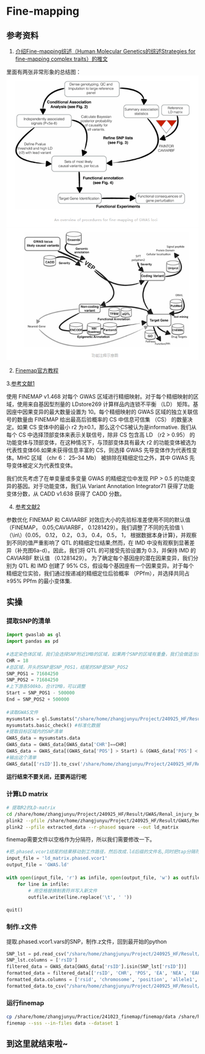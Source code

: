 # Fine-mapping

## 参考资料

1. [介绍Fine-mapping综述（Human Molecular Genetics的综述Strategies for fine-mapping complex traits）的推文](https://mp.weixin.qq.com/s/Vj_i7MSRsdN0JGTNTllPWw)

里面有两张非常形象的总结图：
![alt text](image.png)
![alt text](image-1.png)

2. [Finemap官方教程](http://www.christianbenner.com/)

3.[参考文献1](https://pmc.ncbi.nlm.nih.gov/articles/PMC10618167/#Sec11)

使用 FINEMAP v1.468 对每个 GWAS 区域进行精细映射。对于每个精细映射的区域，使用来自基因型剂量的 LDstore269 计算样品内连锁不平衡 （LD） 矩阵。基因座中因果变异的最大数量设置为 10。每个精细映射的 GWAS 区域的独立关联信号的数量由 FINEMAP 给出最高后验概率的 CS 中信息可信集 （CS） 的数量决定。如果 CS 变体中的最小 r2 为≥0.1，那么这个CS被认为是informative. 我们从每个 CS 中选择顶部变体来表示关联信号，除非 CS 包含高 LD （r2 > 0.95） 的功能变体与顶部变体，在这种情况下，与顶部变体具有最大 r2 的功能变体被选为代表性变体66.如果未获得信息丰富的 CS，则选择 GWAS 先导变体作为代表性变体。MHC 区域 （chr 6： 25–34 Mb） 被排除在精细定位之外，其中 GWAS 先导变体被定义为代表性变体。

我们优先考虑了在单变量或多变量 GWAS 的精细定位中发现 PIP > 0.5 的功能变异的基因。对于功能变体，我们从 Variant Annotation Integrator71 获得了功能变体分数，从 CADD v1.638 获得了 CADD 分数。

4. [参考文献2](https://www.nature.com/articles/s41588-022-01025-y#Sec9)

参数优化
FINEMAP 和 CAVIARBF 对效应大小的先验标准差使用不同的默认值 （FINEMAP， 0.05;CAVIARBF， 0.1281429）。我们调整了不同的先验值 \（\in\）{0.05， 0.12， 0.2， 0.3， 0.4， 0.5， 1， 根据数据本身计算}，并观察到不同的值严重影响了 QTL 的精细定位结果;然而，在 IMD 中没有观察到显著差异（补充图6a-d）。因此，我们将 QTL 的可接受先验设置为 0.3，并保持 IMD 的 CAVIARBF 默认值 （0.1281429）。
为了确定每个基因座的潜在因果变异，我们分别为 QTL 和 IMD 创建了 95% CS，假设每个基因座有一个因果变异。对于每个精细定位实验，我们通过按递减的精细定位后验概率 （PPfm），并选择共同占 ≥95% PPfm 的最小变体集.


## 实操

### 提取SNP的清单

```python
import gwaslab as gl
import pandas as pd

#选定染色体区域，我们会选择SNP附近1MB的区域，如果两个SNP的区域有重叠，我们会做适当的合并
CHR = 18
#总区域，开头的SNP是SNP_POS1，结尾的SNP是SNP_POS2
SNP_POS1 = 71684250
SNP_POS2 = 71684250
#上下游各500kb，合计1MB，可以调整
Start = SNP_POS1 - 500000
End = SNP_POS2 + 500000

#读取GWAS文件
mysumstats = gl.Sumstats("/share/home/zhangjunyu/Project/240925_HF/Result/GWAS/Renal_injury_before_HF/GWAS.vcf", fmt = "vcf", build="19") #读取数据
mysumstats.basic_check() #标准化数据
#提取目标区域内的SNP清单
GWAS_data = mysumstats.data
GWAS_data = GWAS_data[GWAS_data['CHR']==CHR]
GWAS_data = GWAS_data[(GWAS_data['POS'] > Start) & (GWAS_data['POS'] < End)]
#输出这个清单
GWAS_data[['rsID']].to_csv('/share/home/zhangjunyu/Project/240925_HF/Result/GWAS/Renal_injury_before_HF/06.Finemapping/rs575938304/snp_output.txt', sep = "\t", index=False, header=False)
```

**运行结束不要关闭，还要再运行呢**

### 计算LD matrix

```sh
# 提取R2的LD-matrix
cd /share/home/zhangjunyu/Project/240925_HF/Result/GWAS/Renal_injury_before_HF/06.Finemapping/rs575938304
plink2 --pfile /share/home/zhangjunyu/Project/240925_HF/Result/GWAS/Renal_injury_before_HF/02.GWAS_QC/GWAS_QC --extract snp_output.txt --make-pgen --out extracted_data
plink2 --pfile extracted_data --r-phased square --out ld_matrix
```

finemap需要文件以空格作为分隔符，所以我们需要修改一下。

```python
#把.phased.vcor1结尾的结果移动到工作路径，然后改成.ld后缀的文件名,同时把tap分隔符改成空格
input_file = 'ld_matrix.phased.vcor1'
output_file = 'GWAS.ld'

with open(input_file, 'r') as infile, open(output_file, 'w') as outfile:
    for line in infile:
        # 用空格替换制表符并写入新文件
        outfile.write(line.replace('\t', ' '))

quit()
```

### 制作.z文件

提取.phased.vcor1.vars的SNP，制作.z文件，回到最开始的python

```python
SNP_lst = pd.read_csv("/share/home/zhangjunyu/Project/240925_HF/Result/GWAS/Renal_injury_before_HF/06.Finemapping/rs575938304/ld_matrix.phased.vcor1.vars", header = None)
SNP_lst.columns = ['rsID']
filtered_data = GWAS_data[GWAS_data['rsID'].isin(SNP_lst['rsID'])]
formatted_data = filtered_data[['rsID', 'CHR', 'POS', 'EA', 'NEA', 'EAF', 'BETA', 'SE']].copy()
formatted_data.columns = ['rsid', 'chromosome', 'position', 'allele1', 'allele2', 'maf', 'beta', 'se']
formatted_data.to_csv("/share/home/zhangjunyu/Project/240925_HF/Result/GWAS/Renal_injury_before_HF/06.Finemapping/rs575938304/GWAS.z", sep = " ", index = False)
```

### 运行finemap

```sh
cp /share/home/zhangjunyu/Practice/241023_finemap/finemap/data /share/home/zhangjunyu/Project/240925_HF/Result/GWAS/Renal_injury_before_HF/06.Finemapping/rs575938304
finemap --sss --in-files data --dataset 1
```

到这里就结束啦~
------------